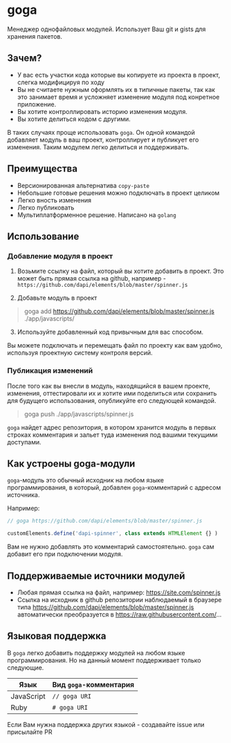 # goga

Менеджер однофайловых модулей. Использует Ваш git и gists для хранения пакетов.

## Зачем?

* У вас есть участки кода которые вы копируете из проекта в проект, слегка модифицируя по ходу
* Вы не считаете нужным оформлять их в типичные пакеты, так как это занимает время и усложняет изменение модуля под конретное приложение.
* Вы хотите контроллировать историю изменения модуля.
* Вы хотите делиться кодом с другими.

В таких случаях проще использовать `goga`. Он одной командой добавляет модуль в ваш проект, контроллирует и публикует его изменения. Таким модулем легко делиться и поддерживать.

## Преимущества

* Версионированная альтернатива `copy-paste`
* Небольшие готовые решения можно подключать в проект целиком
* Легко вность изменения
* Легко публиковать
* Мультиплатформенное решение. Написано на `golang`

## Использование

### Добавление модуля в проект

1. Возьмите ссылку на файл, который вы хотите добавить в проект. Это может быть прямая ссылка на github, например - `https://github.com/dapi/elements/blob/master/spinner.js`

2. Добавьте модуль в проект

> goga add https://github.com/dapi/elements/blob/master/spinner.js ./app/javascripts/

3. Используйте добавленный код привычным для вас способом.

Вы можете подключать и перемещать файл по проекту как вам удобно, используя проектную систему контроля версий.

### Публикация изменений

После того как вы внесли в модуль, находящийся в вашем проекте, изменения, оттестировали их и хотите ими поделиться или сохранить для будущего использования, опубликуйте его следующей командой.

> goga push ./app/javascripts/spinner.js

`goga` найдет адрес репозитория, в котором хранится модуль в первых строках комментария и зальет туда изменения под вашими текущими доступами.

## Как устроены goga-модули

`goga`-модуль это обычный исходник на любом языке программирования, в который, добавлен `goga`-комментарий с адресом источника.

Например:

```javascript
// goga https://github.com/dapi/elements/blob/master/spinner.js

customElements.define('dapi-spinner', class extends HTMLElement {} )
```

Вам не нужно добавлять это комментарий самостоятельно. `goga` сам добавит его при подключении модуля.

## Поддерживаемые источники модулей

* Любая прямая ссылка на файл, например: https://site.com/spinner.js
* Ссылка на исходник в github репозитории наблюдаемый в браузере типа https://github.com/dapi/elements/blob/master/spinner.js автоматически преобразуется в https://raw.githubusercontent.com/...

## Языковая поддержка

В `goga` легко добавить поддержку модулей на любом языке программирования. Но на данный момент поддерживает только следующие. 

| Язык | Вид `goga`-комментария |
| -- | -- |
| JavaScript | `// goga URI` |
| Ruby | `# goga URI` |


Если Вам нужна поддержка других языкой - создавайте issue или присылайте PR
